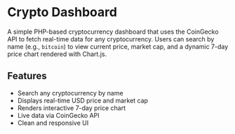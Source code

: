 # Crypto Dashboard

A simple PHP-based cryptocurrency dashboard that uses the CoinGecko API to fetch real-time data for any cryptocurrency. Users can search by name (e.g., `bitcoin`) to view current price, market cap, and a dynamic 7-day price chart rendered with Chart.js.

## Features

- Search any cryptocurrency by name
- Displays real-time USD price and market cap
- Renders interactive 7-day price chart
- Live data via CoinGecko API
- Clean and responsive UI
